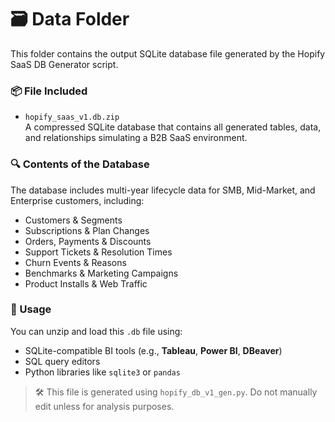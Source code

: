 # 🗃️ Data Folder

This folder contains the output SQLite database file generated by the Hopify SaaS DB Generator script.

### 📦 File Included

- `hopify_saas_v1.db.zip`  
  A compressed SQLite database that contains all generated tables, data, and relationships simulating a B2B SaaS environment.

### 🔍 Contents of the Database

The database includes multi-year lifecycle data for SMB, Mid-Market, and Enterprise customers, including:

- Customers & Segments
- Subscriptions & Plan Changes
- Orders, Payments & Discounts
- Support Tickets & Resolution Times
- Churn Events & Reasons
- Benchmarks & Marketing Campaigns
- Product Installs & Web Traffic

### 🧠 Usage

You can unzip and load this `.db` file using:

- SQLite-compatible BI tools (e.g., **Tableau**, **Power BI**, **DBeaver**)
- SQL query editors
- Python libraries like `sqlite3` or `pandas`

> 🛠️ This file is generated using `hopify_db_v1_gen.py`. Do not manually edit unless for analysis purposes.

